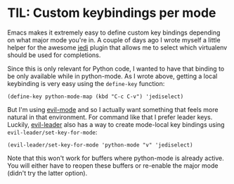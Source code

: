 # TIL: Custom keybindings per mode

Emacs makes it extremely easy to define custom key bindings depending on what
major mode you're in. A couple of days ago I wrote myself a little helper for
the awesome [jedi][] plugin that allows me to select which virtualenv should be
used for completions.

Since this is only relevant for Python code, I wanted to have that binding to be
only available while in python-mode. As I wrote above, getting a local
keybinding is very easy using the `define-key` function:

```
(define-key python-mode-map (kbd "C-c C-v") 'jediselect)
```

But I'm using [evil-mode][] and so I actually want something that feels more
natural in that environment. For command like that I prefer leader
keys. Luckily, [evil-leader][] also has a way to create mode-local key bindings
using `evil-leader/set-key-for-mode`:

```
(evil-leader/set-key-for-mode 'python-mode "v" 'jediselect)
```

Note that this won't work for buffers where python-mode is already active. You
will either have to reopen these buffers or re-enable the major mode (didn't try
the latter option).

[evil-mode]: https://bitbucket.org/lyro/evil/wiki/Home
[jedi]: https://github.com/tkf/emacs-jedi
[evil-leader]: https://github.com/cofi/evil-leader
